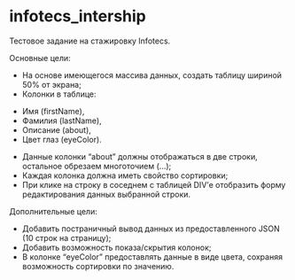 # infotecs_intership
Тестовое задание на стажировку Infotecs.

Основные цели: 
-	На основе имеющегося массива данных, создать таблицу шириной 50% от экрана;
- Колонки в таблице: 
+	Имя (firstName), 
+	Фамилия (lastName), 
+	Описание (about),
+	Цвет глаз (eyeColor).
-	Данные колонки “about” должны отображаться в две строки, остальное обрезаем многоточием (...);
-	Каждая колонка должна иметь свойство сортировки;
-	При клике на строку в соседнем с таблицей DIV’е отобразить форму редактирования данных выбранной строки.

Дополнительные цели:
-	Добавить постраничный вывод данных из предоставленного JSON (10 строк на страницу);
-	Добавить возможность показа/скрытия колонок;
-	В колонке “eyeColor” предоставлять данные в виде цвета, сохраняя возможность сортировки по значению.
